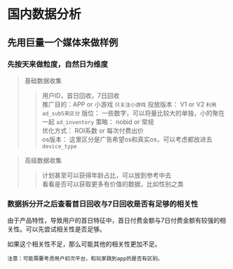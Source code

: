 # 国内数据分析

## 先用巨量一个媒体来做样例

### 先按天来做粒度，自然日为维度  

> 基础数据收集
>> 用户ID，首日回收，7日回收  
>> 推广目的：APP or 小游戏  `只关注小游戏`
>> 投放版本： V1 or V2  `利用ad_sub5来区分`
>> 版位： 一些数字，可以将量比较大的单独，小的聚在一起  `ad_inventory`
>> 策略： nobid or 常规  
>> 优化方式： ROI系数 or 每次付费出价  
>> os版本： 这里区分是广告希望os和真实os，可以考虑都放进去  `device_type` 

> 高级数据收集  
>> 计划甚至可以获得年龄占比，可以放到参考中去  
>> 看看是否可以获取更多有价值的数据，比如性别之类  

### 数据拆分开之后查看首日回收与7日回收是否有足够的相关性

由于产品特性，导致用户的首日特征中，首日付费金额与7日付费金额有较强的相关性。可以先尝试相关性是否足够。

如果这个相关性不足，那么可能其他的相关性更加不足。


`注意：可能需要考虑用户初次平台，和玩家跳到app的是否有区别。`

